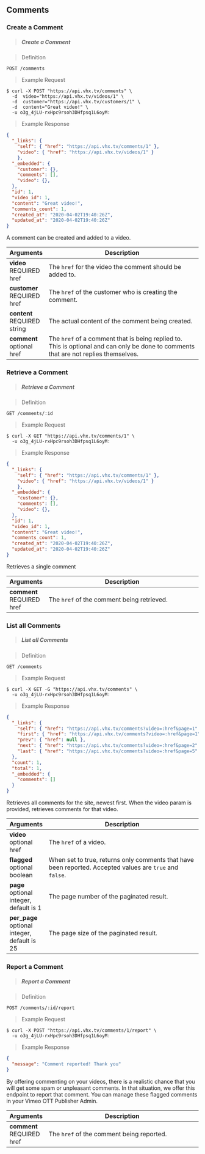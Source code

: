 <!-- ___Comments____________________________ -->
<h2 class="head-3 margin-top-xlarge padding-top-xlarge border-top margin-bottom-medium" id="comments">Comments</h2>

<h3 class="text-2 head-4 text--navy text--bold is-api margin-top-large margin-bottom-medium" id="comments-create">Create a Comment</h3>

> <h5 class="head-5 text--white margin-bottom-medium">Create a Comment</h5>

> Definition

```shell
POST /comments
```

> Example Request

```shell
$ curl -X POST "https://api.vhx.tv/comments" \
  -d  video="https://api.vhx.tv/videos/1" \
  -d  customer="https://api.vhx.tv/customers/1" \
  -d  content="Great video!" \
  -u o3g_4jLU-rxHpc9rsoh3DHfpsq1L6oyM:
```

> Example Response

```json
{
  "_links": {
    "self": { "href": "https://api.vhx.tv/comments/1" },
    "video": { "href": "https://api.vhx.tv/videos/1" }
    },
  "_embedded": {
    "customer": {},
    "comments": [],
    "video": {},
  },
  "id": 1,
  "video_id": 1,
  "content": "Great video!",
  "comments_count": 1,
  "created_at": "2020-04-02T19:40:26Z",
  "updated_at": "2020-04-02T19:40:26Z"
}
```

<section class="text-2 contain">
  <p>A comment can be created and added to a video.</p>
</section>

<table>
  <thead>
    <tr class="text-2">
      <th class="padding-medium nowrap">Arguments</th>
      <th class="padding-medium" width="100%">Description</th>
    </tr>
  </thead>

  <tbody>
    <tr class="text-2 border-bottom border--light-gray">
      <td>
        <strong class="is-block text--navy">video</strong>
        <span class="text--yellow text-3">REQUIRED</span>
        <span class="text--transparent text-3">href</span>
      </td>
      <td>
        The <code>href</code> for the video the comment should be added to.
      </td>
    </tr>
    <tr class="text-2 border-bottom border--light-gray">
      <td>
        <strong class="is-block text--navy">customer</strong>
        <span class="text--yellow text-3">REQUIRED</span>
        <span class="text--transparent text-3">href</span>
      </td>
      <td>
        The <code>href</code> of the customer who is creating the comment.
      </td>
    </tr>
    <tr class="text-2 border-bottom border--light-gray">
      <td>
        <strong class="is-block text--navy">content</strong>
        <span class="text--yellow text-3">REQUIRED</span>
        <span class="text--transparent text-3">string</span>
      </td>
      <td>
        The actual content of the comment being created.
      </td>
    </tr>
    <tr class="text-2 border-bottom border--light-gray">
      <td>
        <strong class="is-block text--navy">comment</strong>
        <span class="text--transparent text-3">optional href</span>
      </td>
      <td>
        The <code>href</code> of a comment that is being replied to. This is optional and can only be done to comments that are not replies themselves.
      </td>
    </tr>
  </tbody>
</table>

<h3 class="text-2 head-4 text--navy text--bold is-api margin-top-large margin-bottom-medium" id="comments-get">Retrieve a Comment</h3>

> <h5 class="head-5 text--white margin-bottom-medium">Retrieve a Comment</h5>

> Definition

```shell
GET /comments/:id
```

> Example Request

```shell
$ curl -X GET "https://api.vhx.tv/comments/1" \
  -u o3g_4jLU-rxHpc9rsoh3DHfpsq1L6oyM:
```

> Example Response

```json
{
  "_links": {
    "self": { "href": "https://api.vhx.tv/comments/1" },
    "video": { "href": "https://api.vhx.tv/videos/1" }
    },
  "_embedded": {
    "customer": {},
    "comments": [],
    "video": {},
  },
  "id": 1,
  "video_id": 1,
  "content": "Great video!",
  "comments_count": 1,
  "created_at": "2020-04-02T19:40:26Z",
  "updated_at": "2020-04-02T19:40:26Z"
}
```

<section class="text-2 contain">
  <p>Retrieves a single comment</p>
</section>

<table>
  <thead>
    <tr class="text-2">
      <th class="padding-medium nowrap">Arguments</th>
      <th class="padding-medium" width="100%">Description</th>
    </tr>
  </thead>

  <tbody>
    <tr class="text-2 border-bottom border--light-gray">
      <td>
        <strong class="is-block text--navy">comment</strong>
        <span class="text--yellow text-3">REQUIRED</span>
        <span class="text--transparent text-3">href</span>
      </td>
      <td>
        The <code>href</code> of the comment being retrieved.
      </td>
    </tr>
  </tbody>
</table>

<h3 class="text-2 head-4 text--navy text--bold is-api margin-top-large margin-bottom-medium" id="comments-list">List all Comments</h3>

> <h5 class="head-5 text--white margin-bottom-medium">List all Comments</h5>

> Definition

```shell
GET /comments
```

> Example Request

```shell
$ curl -X GET -G "https://api.vhx.tv/comments" \
  -u o3g_4jLU-rxHpc9rsoh3DHfpsq1L6oyM:
```

> Example Response

```json
{
  "_links": {
    "self": { "href": "https://api.vhx.tv/comments?video=:href&page=1" },
    "first": { "href": "https://api.vhx.tv/comments?video=:href&page=1" },
    "prev": { "href": null },
    "next": { "href": "https://api.vhx.tv/comments?video=:href&page=2" },
    "last": { "href": "https://api.vhx.tv/comments?video=:href&page=5" }
  },
  "count": 1,
  "total": 1,
  "_embedded": {
    "comments": []
  }
}
```

<section class="text-2 contain">
  <p>Retrieves all comments for the site, newest first. When the video param is provided, retrieves comments for that video.</p>
</section>

<table>
  <thead>
    <tr class="text-2">
      <th class="padding-medium nowrap">Arguments</th>
      <th class="padding-medium" width="100%">Description</th>
    </tr>
  </thead>

  <tbody>
    <tr class="text-2 border-bottom border--light-gray">
      <td>
        <strong class="is-block text--navy">video</strong>
        <span class="text--transparent text-3">optional</span>
        <span class="text--transparent text-3">href</span>
      </td>
      <td>
        The <code>href</code> of a video.
      </td>
    </tr>
    <tr class="text-2 border-bottom border--light-gray">
      <td>
        <strong class="is-block text--navy">flagged</strong>
        <span class="text--transparent text-3">optional</span>
        <span class="text--transparent text-3">boolean</span>
      </td>
      <td>
        When set to true, returns only comments that have been reported. Accepted values are <code>true</code> and <code>false</code>.
      </td>
    </tr>
    <tr class="text-2 border-bottom border--light-gray">
      <td>
        <strong class="is-block text--navy">page</strong>
        <span class="text--transparent text-3">optional</span>
        <span class="is-block text--transparent text-3">integer, default is 1</span>
      </td>
      <td>The page number of the paginated result.</td>
    </tr>
    <tr class="text-2 border-bottom border--light-gray">
      <td>
        <strong class="is-block text--navy">per_page</strong>
        <span class="text--transparent text-3">optional</span>
        <span class="is-block text--transparent text-3">integer, default is 25</span>
      </td>
      <td>The page size of the paginated result.</td>
    </tr>
  </tbody>
</table>

<h3 class="text-2 head-4 text--navy text--bold is-api margin-top-large margin-bottom-medium" id="comments-report">Report a Comment</h3>

> <h5 class="head-5 text--white margin-bottom-medium">Report a Comment</h5>

> Definition

```shell
POST /comments/:id/report
```

> Example Request

```shell
$ curl -X POST "https://api.vhx.tv/comments/1/report" \
  -u o3g_4jLU-rxHpc9rsoh3DHfpsq1L6oyM:
```

> Example Response

```json
{ 
  "message": "Comment reported! Thank you"
}
```

<section class="text-2 contain">
  <p>By offering commenting on your videos, there is a realistic chance that you will get some spam or unpleasant comments. In that situation, we offer this endpoint to report that comment. You can manage these flagged comments in your Vimeo OTT Publisher Admin.</p>
</section>

<table>
  <thead>
    <tr class="text-2">
      <th class="padding-medium nowrap">Arguments</th>
      <th class="padding-medium" width="100%">Description</th>
    </tr>
  </thead>

  <tbody>
    <tr class="text-2 border-bottom border--light-gray">
      <td>
        <strong class="is-block text--navy">comment</strong>
        <span class="text--yellow text-3">REQUIRED</span>
        <span class="text--transparent text-3">href</span>
      </td>
      <td>
        The <code>href</code> of the comment being reported.
      </td>
    </tr>
  </tbody>
</table>
